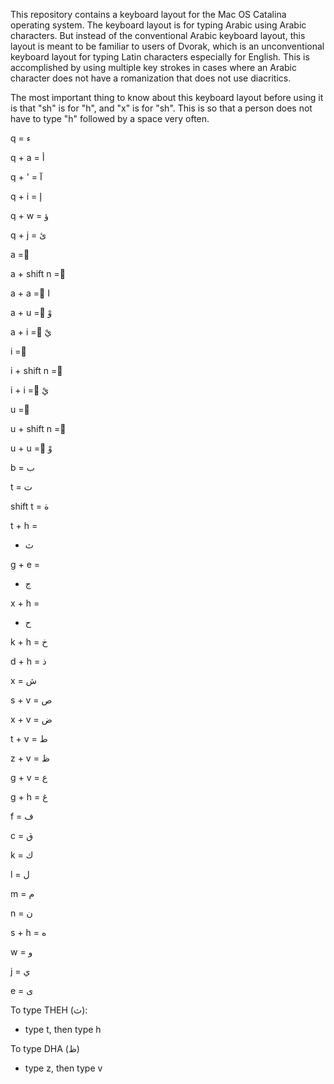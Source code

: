 This repository contains a keyboard layout for the Mac OS Catalina operating system.
The keyboard layout is for typing Arabic using Arabic characters.
But instead of the conventional Arabic keyboard layout, this layout is meant to be familiar to users of Dvorak, which is an unconventional keyboard layout for typing Latin characters especially for English. This is accomplished by using multiple key strokes in cases where an Arabic character does not have a romanization that does not use diacritics.

The most important thing to know about this keyboard layout before using it is that "sh" is for "h", and "x" is for "sh". This is so that a person does not have to type "h" followed by a space very often.


q =
ء

q + a = 
أ

q + ' =
آ

q + i =
إ

q + w =
ؤ

q + j =
ئ

a = 
َ 

a + shift n =
ً

a + a =
َا

a + u =
َوْ

a + i =
َيْ

i =
ِ 

i + shift n =
ٍ

i + i =
ِيْ

u =
ُ 

u + shift n = 
ٌ

u + u =
ُوْ

b =
ب

t =
ت 

shift t =
ة

t + h =
- ث
 

g + e =
- ج

x + h =
- ح


k + h = 
خ


d + h =
ذ

x =
ش

s + v = 
ص

x + v =
ض

t + v =
ط

z + v =
ظ

g + v = 
ع

g + h =
غ

f =
ف

c =
ق

k =
ك

l =
ل

m =
م

n =
ن

s + h =
ه

w =
و

j =
ي

e =
ى




To type THEH (ث):
 - type t, then type h

To type DHA (ظ)
 - type z, then type v
